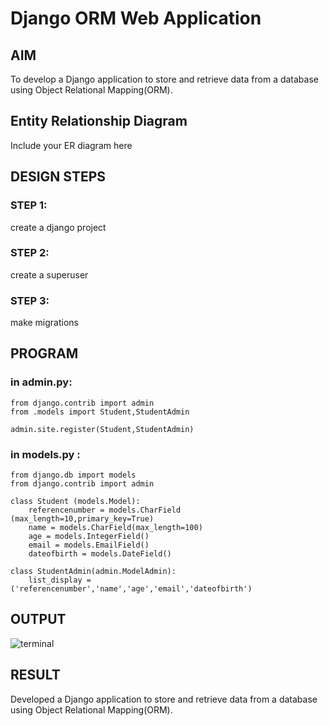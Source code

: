 # Django ORM Web Application

## AIM
To develop a Django application to store and retrieve data from a database using Object Relational Mapping(ORM).

## Entity Relationship Diagram

Include your ER diagram here

## DESIGN STEPS

### STEP 1: 
create a django project

### STEP 2:
create a superuser

### STEP 3:
make migrations


## PROGRAM
### in admin.py:
```
from django.contrib import admin
from .models import Student,StudentAdmin

admin.site.register(Student,StudentAdmin)
```

### in models.py :
```
from django.db import models
from django.contrib import admin

class Student (models.Model):
    referencenumber = models.CharField (max_length=10,primary_key=True)
    name = models.CharField(max_length=100)
    age = models.IntegerField()
    email = models.EmailField()
    dateofbirth = models.DateField()

class StudentAdmin(admin.ModelAdmin):
    list_display = ('referencenumber','name','age','email','dateofbirth')
```

## OUTPUT
![terminal](https://user-images.githubusercontent.com/119104282/210139708-5460a115-592d-4462-b7e1-9528c46a10bf.png)




## RESULT
Developed a Django application to store and retrieve data from a database using Object Relational Mapping(ORM).
